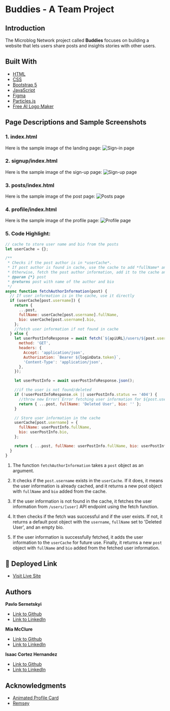 # Buddies - A Team Project

## Introduction
The Microblog Network project called **Buddies** focuses on building a website that lets users share posts and insights stories with other users.

## Built With
* [HTML](https://developer.mozilla.org/en-US/docs/Web/HTML)
* [CSS](https://developer.mozilla.org/en-US/docs/Web/CSS)
* [Bootstrap 5](https://getbootstrap.com/)
* [JavaScript](https://developer.mozilla.org/en-US/docs/Web/JavaScript)
* [Figma](https://www.figma.com/)
* [Particles.js](https://vincentgarreau.com/particles.js/)
* [Free AI Logo Maker](https://looka.com/logo-maker/)


## Page Descriptions and Sample Screenshots

### 1. index.html
Here is the sample image of the landing page:
![Sign-in page]()

### 2. signup/index.html
Here is the sample image of the sign-up page:
![Sign-up page]()

### 3. posts/index.html
Here is the sample image of the post page:
![Posts page]()

### 4. profile/index.html
Here is the sample image of the profile page:
![Profile page]()

### 5. Code Highlight:

```javascript
// cache to store user name and bio from the posts
let userCache = {};

/**
 * Checks if the post author is in *userCache*.
 * If post author is found in cache, use the cache to add *fullName* and *bio* to the post object.
 * Otherwise, fetch the post author information, add it to the cache and to the post object.
 * @param {*} post
 * @returns post with name of the author and bio
 */
async function fetchAuthorInformation(post) {
  // If user information is in the cache, use it directly
  if (userCache[post.username]) {
    return {
      ...post,
      fullName: userCache[post.username].fullName,
      bio: userCache[post.username].bio,
    };
    //fetch user information if not found in cache
  } else {
    let userPostInfoResponse = await fetch(`${apiURL}/users/${post.username}`, {
      method: 'GET',
      headers: {
        Accept: 'application/json',
        Authorization: `Bearer ${loginData.token}`,
        'Content-Type': 'application/json',
      },
    });

    let userPostInfo = await userPostInfoResponse.json();

    //if the user is not found/deleted
    if (!userPostInfoResponse.ok || userPostInfo.status == '404') {
      //throw new Error(`Error fetching user information for ${post.username}`);
      return { ...post, fullName: 'Deleted User', bio: '' };
    }

    // Store user information in the cache
    userCache[post.username] = {
      fullName: userPostInfo.fullName,
      bio: userPostInfo.bio,
    };

    return { ...post, fullName: userPostInfo.fullName, bio: userPostInfo.bio };
  }
}
```

1. The function `fetchAuthorInformation` takes a `post` object as an argument.
   
2. It checks if the `post.username` exists in the `userCache`. If it does, it means the user information is already cached, and it returns a new post object with `fullName` and `bio` added from the cache.

3. If the user information is not found in the cache, it fetches the user information from `/users/[user]` API endpoint using the fetch function.

4. It then checks if the fetch was successful and if the user exists. If not, it returns a default post object with the `username`, `fullName` set to 'Deleted User', and an empty bio.

5. If the user information is successfully fetched, it adds the user information to the `userCache` for future use.
Finally, it returns a new `post` object with `fullName` and `bio` added from the fetched user information.

## 🚀 Deployed Link
* [Visit Live Site](https://buddies.isaaccortes.com/)

## Authors

 **Pavlo Sernetskyi** 
- [Link to Github](https://github.com/PavloSernetskyi)
- [Link to LinkedIn](https://www.linkedin.com/in/pavlo-sernetskyi)

 **Mia McClure** 
- [Link to Github](https://github.com/MiaMcClure)
- [Link to LinkedIn](https://www.linkedin.com/in/mia-mcclure-7b6a91267/)

 **Isaac Cortez Hernandez** 
- [Link to Github](https://github.com/icortes)
- [Link to LinkedIn](https://www.linkedin.com/in/cortes-isaac/)

## Acknowledgments
- [Animated Profile Card](https://www.youtube.com/watch?v=b2jVm6EAJt0)
- [Remsey](https://www.linkedin.com/in/remseymailjard/)